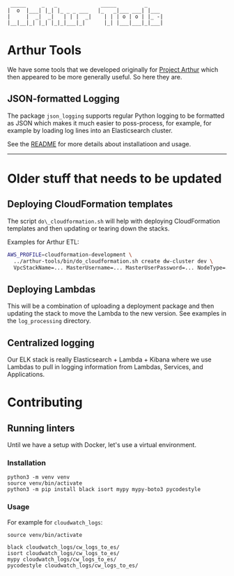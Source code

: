 ```plain-text
 _____     _   _              _____         _     
|  o  |___| |_| |_ _ _ ___   |_   _|___ ___| |___ 
|     |  _|  _|   | | |  _|    | | | o | o | |_ -|
|__|__|_| |_| |_|_|___|_|      |_| |___|___|_|___|
```

# Arthur Tools

We have some tools that we developed originally for [Project Arthur](https://github.com/harrystech/arthur-redshift-etl)
which then appeared to be more generally useful. So here they are.

## JSON-formatted Logging

The package `json_logging` supports regular Python logging to be formatted as JSON
which makes it much easier to poss-process, for example, for example by loading
log lines into an Elasticsearch cluster.

See the [README](./json_logging/README.md) for more details about installatioon and usage.

----

# Older stuff that needs to be updated

## Deploying CloudFormation templates

The script `do\_cloudformation.sh` will help with deploying CloudFormation templates and then updating or tearing down
the stacks.

Examples for Arthur ETL:
```bash
AWS_PROFILE=cloudformation-development \
  ../arthur-tools/bin/do_cloudformation.sh create dw-cluster dev \
  VpcStackName=... MasterUsername=... MasterUserPassword=... NodeType=... NumberOfNodes=... QueryConcurrency=...
```

## Deploying Lambdas

This will be a combination of uploading a deployment package and then updating the stack to move
the Lambda to the new version.  See examples in the `log_processing` directory.


## Centralized logging

Our ELK stack is really Elasticsearch + Lambda + Kibana where we use Lambdas to pull in logging information from
Lambdas, Services, and Applications.

# Contributing

## Running linters

Until we have a setup with Docker, let's use a virtual environment.

### Installation

```shell
python3 -m venv venv
source venv/bin/activate
python3 -m pip install black isort mypy mypy-boto3 pycodestyle
```

### Usage

For example for `cloudwatch_logs`:

```shell
source venv/bin/activate

black cloudwatch_logs/cw_logs_to_es/
isort cloudwatch_logs/cw_logs_to_es/
mypy cloudwatch_logs/cw_logs_to_es/
pycodestyle cloudwatch_logs/cw_logs_to_es/
```
